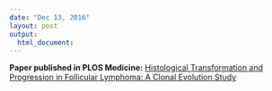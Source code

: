 ```yaml
---
date: "Dec 13, 2016"
layout: post
output:
  html_document:
---
```


**Paper published in PLOS Medicine:** [Histological Transformation and Progression in Follicular Lymphoma: A Clonal Evolution Study](http://journals.plos.org/plosmedicine/article?id=10.1371/journal.pmed.1002197)
